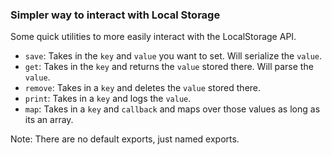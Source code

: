 ### Simpler way to interact with Local Storage

Some quick utilities to more easily interact with the LocalStorage API.

- `save`: Takes in the `key` and `value` you want to set. Will serialize the `value`.
- `get`: Takes in the `key` and returns the `value` stored there. Will parse the `value`.
- `remove`: Takes in a `key` and deletes the `value` stored there.
- `print`: Takes in a `key` and logs the `value`.
- `map`: Takes in a `key` and `callback` and maps over those values as long as its an array.

Note: There are no default exports, just named exports.
